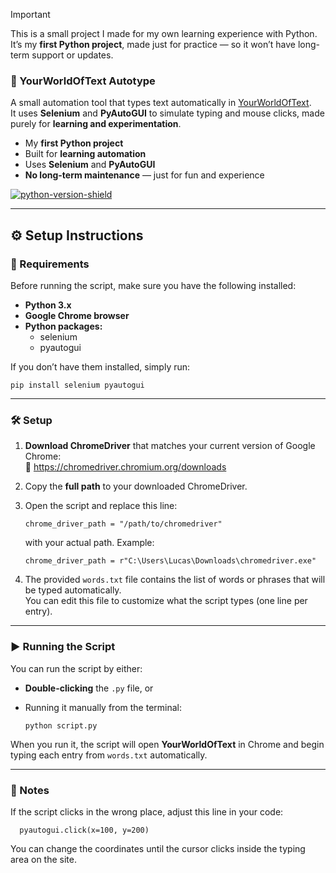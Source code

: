 > [!IMPORTANT]
> This is a small project I made for my own learning experience with Python.  
> It’s my **first Python project**, made just for practice — so it won’t have long-term support or updates.

### 🧠 YourWorldOfText Autotype

A small automation tool that types text automatically in [YourWorldOfText](https://www.yourworldoftext.com/).  
It uses **Selenium** and **PyAutoGUI** to simulate typing and mouse clicks, made purely for **learning and experimentation**.

* My **first Python project**
* Built for **learning automation**
* Uses **Selenium** and **PyAutoGUI**
* **No long-term maintenance** — just for fun and experience

[![python-version-shield](https://img.shields.io/badge/Python-3.x-blue?logo=python&logoColor=white&labelColor=black)](https://www.python.org/)

---

## ⚙️ Setup Instructions

### 🧩 Requirements

Before running the script, make sure you have the following installed:

- **Python 3.x**
- **Google Chrome browser**
- **Python packages:**
  - selenium  
  - pyautogui

If you don’t have them installed, simply run:

    pip install selenium pyautogui

---

### 🛠️ Setup

1. **Download ChromeDriver** that matches your current version of Google Chrome:  
   🔗 https://chromedriver.chromium.org/downloads  
2. Copy the **full path** to your downloaded ChromeDriver.  
3. Open the script and replace this line:

       chrome_driver_path = "/path/to/chromedriver"

   with your actual path. Example:

       chrome_driver_path = r"C:\Users\Lucas\Downloads\chromedriver.exe"

4. The provided `words.txt` file contains the list of words or phrases that will be typed automatically.  
   You can edit this file to customize what the script types (one line per entry).

---

### ▶️ Running the Script

You can run the script by either:

- **Double-clicking** the `.py` file, or  
- Running it manually from the terminal:

      python script.py

When you run it, the script will open **YourWorldOfText** in Chrome and begin typing each entry from `words.txt` automatically.

---

### 📝 Notes

If the script clicks in the wrong place, adjust this line in your code:

      pyautogui.click(x=100, y=200)

You can change the coordinates until the cursor clicks inside the typing area on the site.
